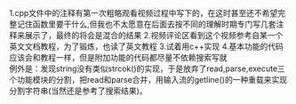 1.cpp文件中的注释有第一次粗略观看视频过程中写下的，在这时甚至还不希望完整记住函数里要干什么,但我也不太愿意在后面去按不同的理解时期专门写几套注释来展示了，最终的将会是混合的结果
2.视频评论区看到这个视频参考自某一个英文文档教程，为了锻炼，也读了英文教程
3.试着用c++实现
4.基本功能的代码应该会和教程一样，但是附加功能的代码都尽量不依赖搜索写就      
  例外是：发现string没有类似strcok()的实现，于是放弃了read,parse,execute三个功能模块的分割，把read和parse合并，用输入流的getline()的一种重载来实现分割字符串(当然还是参考了搜索结果)。